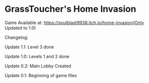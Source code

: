 # GrassToucher's Home Invasion

Game Available at:
https://soulblast9938.itch.io/home-invasion(Only Updated to 1.0)


Changelog: 

Update 1.1:
Level 3 done

Update 1.0:
Levels 1 and 2 done

Update 0.2:
Main Lobby Created

Update 0.1:
Beginning of game files
